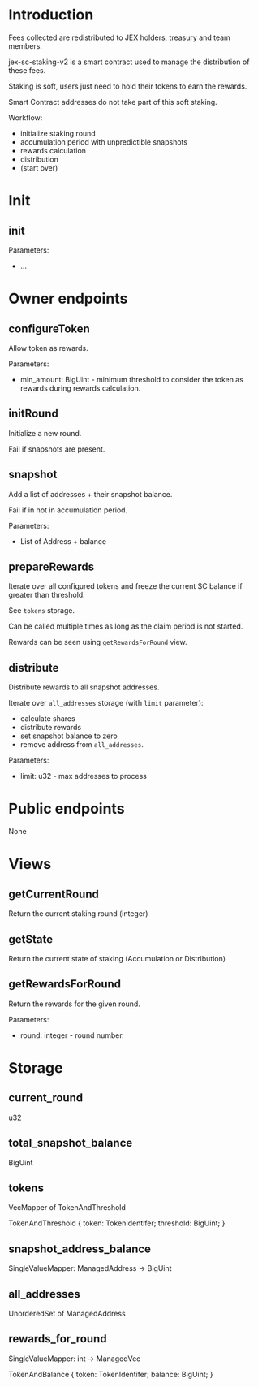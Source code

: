 # Introduction

Fees collected are redistributed to JEX holders, treasury and team members.

jex-sc-staking-v2 is a smart contract used to manage the distribution of these fees.

Staking is soft, users just need to hold their tokens to earn the rewards.

Smart Contract addresses do not take part of this soft staking.

Workflow:

* initialize staking round
* accumulation period with unpredictible snapshots
* rewards calculation
* distribution
* (start over)


# Init

## init

Parameters:

* ...


# Owner endpoints

## configureToken

Allow token as rewards.

Parameters:
* min_amount: BigUint - minimum threshold to consider the token as rewards during rewards calculation.

## initRound

Initialize a new round.

Fail if snapshots are present.

## snapshot

Add a list of addresses + their snapshot balance.

Fail if in not in accumulation period.

Parameters:

* List of Address + balance

## prepareRewards

Iterate over all configured tokens and freeze the current SC balance if greater than threshold.

See `tokens` storage.

Can be called multiple times as long as the claim period is not started.

Rewards can be seen using `getRewardsForRound` view.

## distribute

Distribute rewards to all snapshot addresses.

Iterate over `all_addresses` storage (with `limit` parameter):
* calculate shares
* distribute rewards
* set snapshot balance to zero
* remove address from `all_addresses`.

Parameters:

* limit: u32 - max addresses to process


# Public endpoints

None


# Views

## getCurrentRound

Return the current staking round (integer)

## getState

Return the current state of staking (Accumulation or Distribution)

## getRewardsForRound

Return the rewards for the given round.

Parameters:
* round: integer - round number.


# Storage

## current_round

u32

## total_snapshot_balance

BigUint

## tokens

VecMapper of TokenAndThreshold

TokenAndThreshold {
    token: TokenIdentifer;
    threshold: BigUint;
}

## snapshot_address_balance

SingleValueMapper: ManagedAddress -> BigUint

## all_addresses

UnorderedSet of ManagedAddress

## rewards_for_round

SingleValueMapper: int -> ManagedVec<TokenAndBalance>

TokenAndBalance {
    token: TokenIdentifer;
    balance: BigUint;
}

